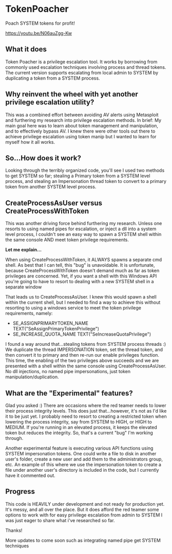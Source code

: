 # TokenPoacher
Poach SYSTEM tokens for profit!

https://youtu.be/N06auZgg-Kw

## What it does

Token Poacher is a privilege escalation tool.  It works by borrowing from commonly used escalation techniques involving process and thread tokens.  The current version supports escalating from local admin to SYSTEM by duplicating a token from a SYSTEM process. 

## Why reinvent the wheel with yet another privilege escalation utility?

This was a combined effort between avoiding AV alerts using Metasploit and furthering my research into privilege escalation methods.  In brief: My main goal here was to learn about token management and manipulation, and to effectively bypass AV.  I knew there were other tools out there to achieve privilege escalation using token manip but I wanted to learn for myself how it all works.

## So...How does it work?

Looking through the terribly organized code, you'll see I used two methods to get SYSTEM so far; stealing a Primary token from a SYSTEM level process, and stealing an Impersonation thread token to convert to a primary token from another SYSTEM level process.  

## CreateProcessAsUser versus CreateProcessWithToken

This was another driving force behind furthering my research.  Unless one resorts to using named pipes for escalation, or inject a dll into a system level process, I couldn't see an easy way to spawn a SYSTEM shell within the same console AND meet token privilege requirements.

<b> Let me explain... </b>

When using CreateProcessWithToken, it ALWAYS spawns a separate cmd shell.  As best that I can tell, this "bug" is unavoidable.  It is unfortunate, because CreateProcessWithToken doesn't demand much as far as token privileges are concerned.  Yet, if you want a shell with this Windows API you're going to have to resort to dealing with a new SYSTEM shell in a separate window

That leads us to CreateProcessAsUser. I knew this would spawn a shell within the current shell, but I needed to find a way to achieve this without resorting to using a windows service to meet the token privilege requirements, namely: 
- SE_ASSIGNPRIMARYTOKEN_NAME
TEXT("SeAssignPrimaryTokenPrivilege")
- SE_INCREASE_QUOTA_NAME
TEXT("SeIncreaseQuotaPrivilege")

I found a way around that...stealing tokens from SYSTEM process threads :)  We duplicate the thread IMPERSONATION token, set the thread token, and then convert it to primary and then re-run our enable privileges function.  This time, the enabling of the two privileges above succeeds and we are presented with a shell within the same console using CreateProcessAsUser.  No dll injections, no named pipe impersonations, just token manipulation/duplication. 

## What are the "Experimental" features?

Glad you asked :)  There are occasions where the red teamer needs to lower their process integrity levels.  This does just that...however, it's not as I'd like it to be just yet.  I probably need to resort to creating a restricted token when lowering the process integrity, say from SYSTEM to HIGH, or HIGH to MEDIUM.  If you're running in an elevated process, it keeps the elevated token but reduces the integrity.  So, that's a current "bug" I'm working through.

Another experimental feature is executing various API functions using SYSTEM impersonation tokens.  One could write a file to disk in another user's folder, create a new user and add them to the administrators group, etc. An example of this where we use the impersonation token to create a file under another user's directory is included in the code, but I currently have it commented out.

## Progress

This code is HEAVILY under development and not ready for production yet.  It's messy, and all over the place. But it does afford the red teamer some options to work with for easy privilege escalation from admin to SYSTEM
I was just eager to share what i've researched so far.  

Thanks!

More updates to come soon such as integrating named pipe get SYSTEM techniques
